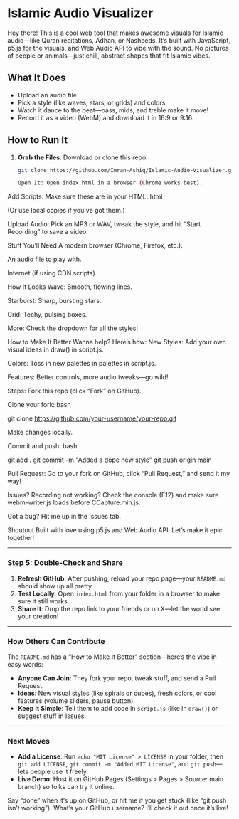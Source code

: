 # Islamic Audio Visualizer

Hey there! This is a cool web tool that makes awesome visuals for Islamic audio—like Quran recitations, Adhan, or Nasheeds. It’s built with JavaScript, p5.js for the visuals, and Web Audio API to vibe with the sound. No pictures of people or animals—just chill, abstract shapes that fit Islamic vibes.

## What It Does
- Upload an audio file.
- Pick a style (like waves, stars, or grids) and colors.
- Watch it dance to the beat—bass, mids, and treble make it move!
- Record it as a video (WebM) and download it in 16:9 or 9:16.

## How to Run It
1. **Grab the Files**: Download or clone this repo.
   ```bash
   git clone https://github.com/Imran-Ashiq/Islamic-Audio-Visualizer.git

   Open It: Open index.html in a browser (Chrome works best).

Add Scripts: Make sure these are in your HTML:
html

<script src="https://unpkg.com/webm-writer@0.3.0/build/WebMWriter.js"></script>
<script src="https://unpkg.com/ccapture.js@1.1.0/build/CCapture.min.js"></script>
<script src="script.js"></script>

(Or use local copies if you’ve got them.)

Upload Audio: Pick an MP3 or WAV, tweak the style, and hit “Start Recording” to save a video.

Stuff You’ll Need
A modern browser (Chrome, Firefox, etc.).

An audio file to play with.

Internet (if using CDN scripts).

How It Looks
Wave: Smooth, flowing lines.

Starburst: Sharp, bursting stars.

Grid: Techy, pulsing boxes.

More: Check the dropdown for all the styles!

How to Make It Better
Wanna help? Here’s how:
New Styles: Add your own visual ideas in draw() in script.js.

Colors: Toss in new palettes in palettes in script.js.

Features: Better controls, more audio tweaks—go wild!

Steps:
Fork this repo (click “Fork” on GitHub).

Clone your fork:
bash

git clone https://github.com/your-username/your-repo.git

Make changes locally.

Commit and push:
bash

git add .
git commit -m "Added a dope new style"
git push origin main

Pull Request: Go to your fork on GitHub, click “Pull Request,” and send it my way!

Issues?
Recording not working? Check the console (F12) and make sure webm-writer.js loads before CCapture.min.js.

Got a bug? Hit me up in the Issues tab.

Shoutout
Built with love using p5.js and Web Audio API. Let’s make it epic together!


---

### Step 5: Double-Check and Share
1. **Refresh GitHub**: After pushing, reload your repo page—your `README.md` should show up all pretty.
2. **Test Locally**: Open `index.html` from your folder in a browser to make sure it still works.
3. **Share It**: Drop the repo link to your friends or on X—let the world see your creation!

---

### How Others Can Contribute
The `README.md` has a “How to Make It Better” section—here’s the vibe in easy words:
- **Anyone Can Join**: They fork your repo, tweak stuff, and send a Pull Request.
- **Ideas**: New visual styles (like spirals or cubes), fresh colors, or cool features (volume sliders, pause button).
- **Keep It Simple**: Tell them to add code in `script.js` (like in `draw()`) or suggest stuff in Issues.

---

### Next Moves
- **Add a License**: Run `echo "MIT License" > LICENSE` in your folder, then `git add LICENSE`, `git commit -m "Added MIT License"`, and `git push`—lets people use it freely.
- **Live Demo**: Host it on GitHub Pages (Settings > Pages > Source: main branch) so folks can try it online.

Say “done” when it’s up on GitHub, or hit me if you get stuck (like “git push isn’t working”). What’s your GitHub username? I’ll check it out once it’s live!
